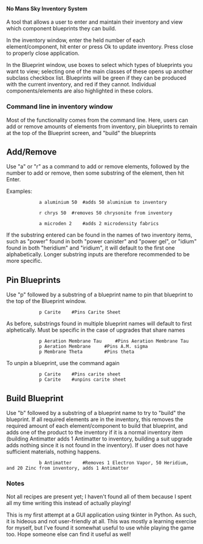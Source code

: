 #### No Mans Sky Inventory System

A tool that allows a user to enter and maintain their inventory and view which component blueprints they can build.  

In the inventory window, enter the held number of each element/component, hit enter or press Ok to update inventory.  Press close to properly close application.

In the Blueprint window, use boxes to select which types of blueprints you want to view; selecting one of the main classes of these opens up another subclass checkbox list.  Blueprints will be green if they can be produced with the current inventory, and red if they cannot.  Individual components/elements are also highlighted in these colors.  

### Command line in inventory window

Most of the functionality comes from the command line.  Here, users can add or remove amounts of elements from inventory, pin blueprints to remain at the top of the Blueprint screen, and "build" the blueprints

## Add/Remove

Use "a" or "r" as a command to add or remove elements, followed by the number to add or remove, then some substring of the element, then hit Enter. 

Examples:

				a aluminium 50 	#adds 50 aluminium to inventory
				
				r chrys 50 	#removes 50 chrysonite from inventory

				a microden 2 	#adds 2 microdensity fabrics

If the substring entered can be found in the names of two inventory items, such as "power" found in both "power canister" and "power gel", or "idium" found in both "heridium" and "iridium", it will default to the first one alphabetically.  Longer substring inputs are therefore recommended to be more specific.  

## Pin Blueprints

Use "p" followed by a substring of a blueprint name to pin that blueprint to the top of the Blueprint window.  

				p Carite 	#Pins Carite Sheet

As before, substrings found in multiple blueprint names will default to first alphetically.  Must be specific in the case of upgrades that share names

				p Aeration Membrane Tau		#Pins Aeration Membrane Tau
				p Aeration Membrane		#Pins A.M. sigma
				p Membrane Theta		#Pins theta

To unpin a blueprint, use the command again

				p Carite 	#Pins carite sheet
				p Carite	#unpins carite sheet

## Build Blueprint

Use "b" followed by a substring of a blueprint name to try to "build" the blueprint.  If all required elements are in the inventory, this removes the required amount of each element/component to build that blueprint, and adds one of the product to the inventory if it is a normal inventory item (building Antimatter adds 1 Antimatter to inventory, building a suit upgrade adds nothing since it is not found in the inventory).  If user does not have sufficient materials, nothing happens.

				b Antimatter	#Removes 1 Electron Vapor, 50 Heridium, and 20 Zinc from inventory, adds 1 Antimatter

### Notes

Not all recipes are present yet; I haven't found all of them because I spent all my time writing this instead of actually playing!  

This is my first attempt at a GUI application using tkinter in Python.  As such, it is hideous and not user-friendly at all.  This was mostly a learning exercise for myself, but I've found it somewhat useful to use while playing the game too.  Hope someone else can find it useful as well!


